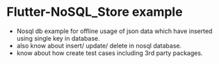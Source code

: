 # Flutter-NoSQL_Store example

- Nosql db example for offline usage of json data which have inserted using single key in database.
- also know about insert/ update/ delete in nosql database.
- know about how create test cases including 3rd party packages.
